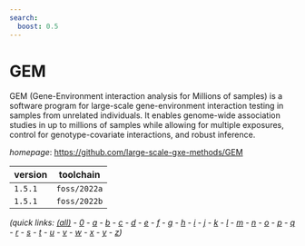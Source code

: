 ```yaml
---
search:
  boost: 0.5
---
```

# GEM

GEM (Gene-Environment interaction analysis for Millions of samples) is a  software program for large-scale gene-environment interaction testing in  samples from unrelated individuals. It enables genome-wide association  studies in up to millions of samples while allowing for multiple exposures,  control for genotype-covariate interactions, and robust inference.

*homepage*: <https://github.com/large-scale-gxe-methods/GEM>

version | toolchain
--------|----------
``1.5.1`` | ``foss/2022a``
``1.5.1`` | ``foss/2022b``


*(quick links: [(all)](../index.md) - [0](../0/index.md) - [a](../a/index.md) - [b](../b/index.md) - [c](../c/index.md) - [d](../d/index.md) - [e](../e/index.md) - [f](../f/index.md) - [g](../g/index.md) - [h](../h/index.md) - [i](../i/index.md) - [j](../j/index.md) - [k](../k/index.md) - [l](../l/index.md) - [m](../m/index.md) - [n](../n/index.md) - [o](../o/index.md) - [p](../p/index.md) - [q](../q/index.md) - [r](../r/index.md) - [s](../s/index.md) - [t](../t/index.md) - [u](../u/index.md) - [v](../v/index.md) - [w](../w/index.md) - [x](../x/index.md) - [y](../y/index.md) - [z](../z/index.md))*

